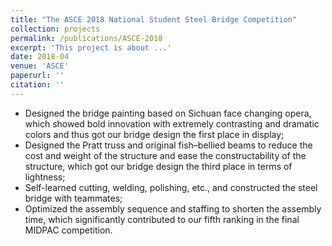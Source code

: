 ```yaml
---
title: "The ASCE 2018 National Student Steel Bridge Competition"
collection: projects
permalink: /publications/ASCE-2018
excerpt: 'This project is about ...'
date: 2018-04
venue: 'ASCE'
paperurl: ''
citation: ''
---
```

* Designed the bridge painting based on Sichuan face changing opera, which showed bold innovation with extremely contrasting and dramatic colors and thus got our bridge design the first place in display;
* Designed the Pratt truss and original fish–bellied beams to reduce the cost and weight of the structure and ease the constructability of the structure, which got our bridge design the third place in terms of lightness;
* Self-learned cutting, welding, polishing, etc., and constructed the steel bridge with teammates;
* Optimized the assembly sequence and staffing to shorten the assembly time, which significantly contributed to our fifth ranking in the final MIDPAC competition.
